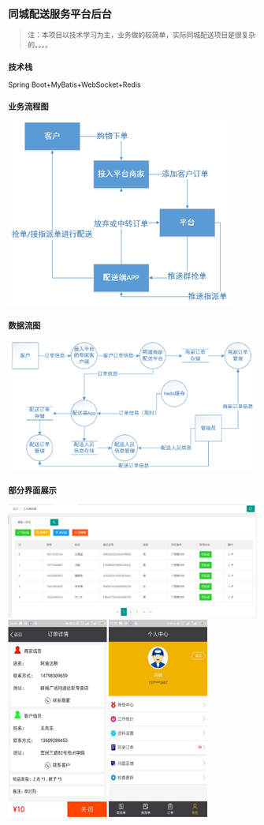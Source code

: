 ## 同城配送服务平台后台
> 注：本项目以技术学习为主，业务做的较简单，实际同城配送项目是很复杂的。。。。
### 技术栈
Spring Boot+MyBatis+WebSocket+Redis
### 业务流程图
![](https://github.com/fengx20/tcps/blob/master/src/main/webapp/images/yewuliuchengtu.png)
### 数据流图
![](https://github.com/fengx20/tcps/blob/master/src/main/webapp/images/shujuliutu.png)
### 部分界面展示
![](https://github.com/fengx20/tcps/blob/master/src/main/webapp/images/pcduan.png)
<img src="https://github.com/fengx20/tcps/blob/master/src/main/webapp/images/appduan1.png" width="200px" height="400px" />
<img src="https://github.com/fengx20/tcps/blob/master/src/main/webapp/images/appduan2.png" width="200px" height="400px" />
